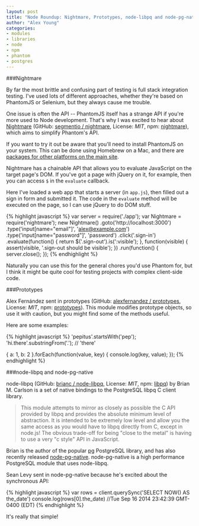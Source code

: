 ```yaml
---
layout: post
title: "Node Roundup: Nightmare, Prototypes, node-libpq and node-pg-native"
author: "Alex Young"
categories:
- modules
- libraries
- node
- npm
- phantom
- postgres
---
```


###Nightmare

By far the most brittle and confusing part of testing is full stack integration testing.  I've used lots of different approaches, whether they're based on PhantomJS or Selenium, but they always cause me trouble.

One issue is often the API -- PhantomJS itself has a strange API if you're more used to Node development.  That's why I was excited to hear about [Nightmare](http://www.nightmarejs.org/) (GitHub: [segmentio / nightmare](https://github.com/segmentio/nightmare), License: _MIT_, npm: [nightmare](https://www.npmjs.org/package/nightmare)), which aims to simplify Phantom's API.

If you want to try it out be aware that you'll need to install PhantomJS on your system.  This can be done using Homebrew on a Mac, and there are [packages for other platforms on the main site](http://phantomjs.org/).

Nightmare has a chainable API that allows you to evaluate JavaScript on the target page's DOM.  If you've got a page with jQuery on it, for example, then you can access `$` in the `evaluate` callback.

Here I've loaded a web app that starts a server (in `app.js`), then filled out a sign in form and submitted it.  The code in the `evaluate` method will be executed on the page, so I can use jQuery to do DOM stuff.

{% highlight javascript %}
var server = require('./app');
var Nightmare = require('nightmare');
new Nightmare()
  .goto('http://localhost:3000')
  .type('input[name="email"]', 'alex@example.com')
  .type('input[name="password"]', 'password')
  .click('.sign-in')
  .evaluate(function() {
    return $('.sign-out').is(':visible');
  }, function(visible) {
    assert(visible, '.sign-out should be visible');
  })
  .run(function() {
    server.close();
  });
{% endhighlight %}

Naturally you can use this for the general chores you'd use Phantom for, but I think it might be quite cool for testing projects with complex client-side code.

###Prototypes

Alex Fernández sent in prototypes (GitHub: [alexfernandez / prototypes](https://github.com/alexfernandez/prototypes), License: _MIT_, npm: [prototypes](https://www.npmjs.org/package/prototypes)).  This module modifies prototype objects, so use it with caution, but you might find some of the methods useful.

Here are some examples:

{% highlight javascript %}
'pepitus'.startsWith('pep');
'hi.there'.substringFrom('.'); // 'there'

{ a: 1, b: 2 }.forEach(function(value, key) {
  console.log(key, value);
});
{% endhighlight %}

###node-libpq and node-pg-native

node-libpq (GitHub: [brianc / node-libpq](https://github.com/brianc/node-libpq), License: _MIT_, npm: [libpq](https://www.npmjs.org/package/libpq)) by Brian M. Carlson is a set of native bindings to the PostgreSQL libpq C client library.

> This module attempts to mirror as closely as possible the C API provided by libpq and provides the absolute minimum level of abstraction. It is intended to be extremely low level and allow you the same access as you would have to libpq directly from C, except in node.js! The obvious trade-off for being "close to the metal" is having to use a very "c style" API in JavaScript.

Brian is the author of the popular [pg](https://github.com/brianc/node-postgres) PostgreSQL library, and has also recently released [node-pg-native](https://github.com/brianc/node-pg-native).  node-pg-native is a high performance PostgreSQL module that uses node-libpq.

Sean Levy sent in node-pg-native because he's excited about the synchronous API:

{% highlight javascript %}
var rows = client.querySync('SELECT NOW() AS the_date')
console.log(rows[0].the_date) //Tue Sep 16 2014 23:42:39 GMT-0400 (EDT)
{% endhighlight %}

It's really that simple!
